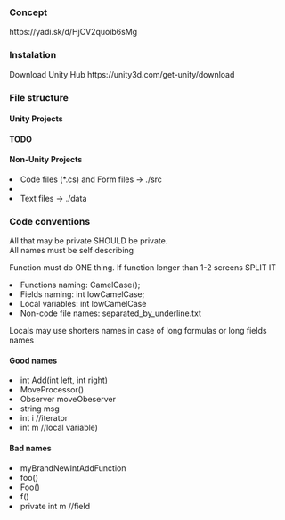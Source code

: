 <h3>Concept</h3>
https://yadi.sk/d/HjCV2quoib6sMg

<h3>Instalation</h3>
Download Unity Hub https://unity3d.com/get-unity/download

<h3>File structure </h3>
<h4>Unity Projects <h4>
  TODO
<h4>Non-Unity Projects </h4>
  <li>Code files (*.cs) and Form files -> ./src <li>
  <li>Text files -> ./data </li> 

<h3>Code conventions </h3>
  All that may be private SHOULD be private. <br>
  All names must be self describing <br>
  
  Function must do ONE thing. If function longer than 1-2 screens SPLIT IT
  
  
  <li>Functions naming:  CamelCase();</li>
  <li>Fields naming:  int lowCamelCase;</li>
  <li>Local variables: int lowCamelCase</li>
  <li>Non-code file names: separated_by_underline.txt </li>
  
  Locals may use shorters names in case of long formulas or long fields names
  
  <h4> Good names </h4>
    <li>  int Add(int left, int right) </li>
    <li> MoveProcessor() </li>
    <li> Observer moveObeserver </li>
    <li> string msg </li>
    <li>  int i //iterator</li>
    <li> int m //local variable)</li>
  <h4> Bad names </h4>
    <li> myBrandNewIntAddFunction  </li>
    <li> foo() </li>
    <li> Foo() </li>
    <li> f() </li>
    <li> private int m  //field</li>

